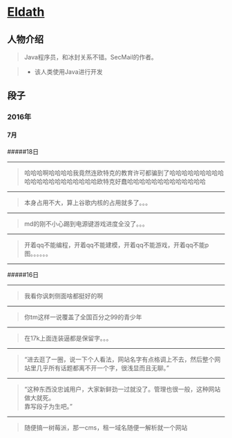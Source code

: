 # [Eldath](https://github.com/lizhaohan001)
## 人物介绍

> Java程序员，和冰封关系不错。SecMail的作者。

>+ 该人类使用Java进行开发

## 段子

### 2016年

#### 7月

#####18日

---
> 哈哈哈啊哈哈哈哈我竟然连欧特克的教育许可都骗到了哈哈哈哈哈哈哈哈哈哈哈哈哈哈哈哈哈哈哈哈哈欧特克好蠢哈哈哈哈哈哈哈哈哈哈哈哈哈

---
> 本身占用不大，算上谷歌内核的占用就多了。。。

---
> md的刚不小心踢到电源键游戏进度全没了。。。

---
> 开着qq不能编程，开着qq不能建模，开着qq不能游戏，开着qq不能p图。。。。。。

---
#####16日

---
> 我看你讽刺侧面啥都挺好的啊

---
> 你tm这样一说覆盖了全国百分之99的青少年

---
> 在17k上面连装逼都是保留字。。。

---
> “进去逛了一圈，说一下个人看法，网站名字有点格调上不去，然后整个网站里几乎所有话题都离不开一个字，很浅显而且无聊。”

---
> “这种东西没忠诚用户，大家新鲜劲一过就没了。管理也很一般，这种网站做大就死。<br/>
靠写段子为生吧。”

---
> 随便搞一树莓派，那一cms，租一域名随便一解析就一个网站